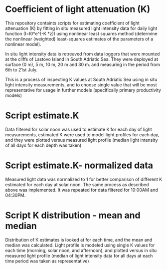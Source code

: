 # Coefficient of light attenuation (K)
This repository containts scripts for estimating coefficient of light attenuation (K) by fitting in situ measured light intensity data for daily light function (I=I0*e^(-K *z)) using nonlinear least squares method (determine the nonlinear (weighted) least-squares estimates of the parameters of a nonlinear model).

In situ light intensity data is retreaved from data loggers that were mounted at the cliffs of Lastovo Island in South Adriatic Sea. They were deployed at surface (0 m), 5 m, 10 m, 20 m and 30 m. and measuring in the period from 6th to 21st July. 

This is a process of inspecting K values at South Adriatic Sea using in situ light intensity measurements, and to choose single value that will be most representative for usage in further models (specifically primary productivity models)

# Script estimate.K
Data filtered for solar noon was used to estimate K for each day of light measurements, estimated K were used to model light profiles for each day,
and they were plotted versus measured light profile (median light intensity of all days for each depth was taken) 

# Script estimate.K- normalized data
Measured light data was normalized to 1 for better comparison of different K estimated for each day at solar noon.
The same process as described above was implemented. It was repeated for data filtered for 10:00AM and 04:30PM.

# Script K distribution - mean and median
Distribution of K estimates is looked at for each time, and the mean and median was calculated. 
Light profile is modeled using single K values for each time (morning, solar noon, and afternoon), and plotted versus in situ measured light profile (median of light intensity data for all days at each time period was taken as representative)

